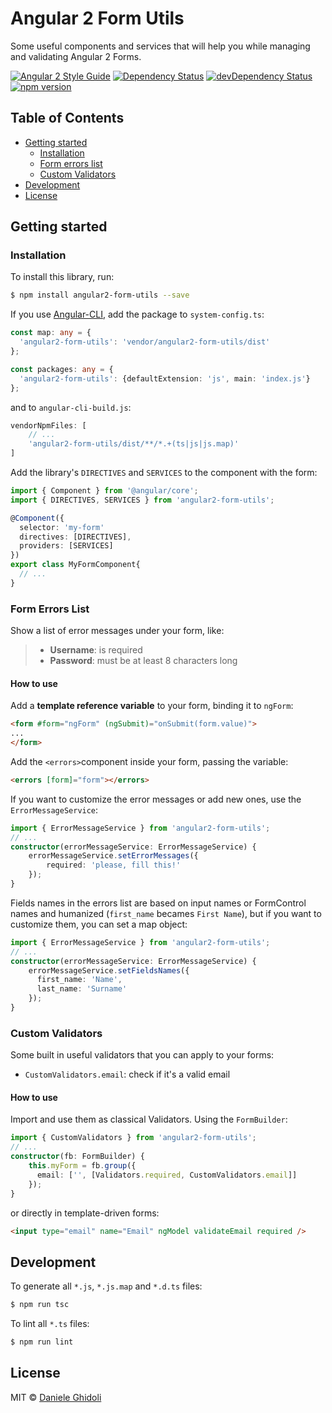 # Angular 2 Form Utils

Some useful components and services that will help you while managing and validating Angular 2 Forms.

[![Angular 2 Style Guide](https://mgechev.github.io/angular2-style-guide/images/badge.svg)](https://angular.io/styleguide) [![Dependency Status](https://david-dm.org/ghidoz/angular2-form-utils.svg)](https://david-dm.org/ghidoz/angular2-form-utils) [![devDependency Status](https://david-dm.org/ghidoz/angular2-form-utils/dev-status.svg)](https://david-dm.org/ghidoz/angular2-form-utils#info=devDependencies) [![npm version](https://badge.fury.io/js/angular2-form-utils.svg)](https://badge.fury.io/js/angular2-form-utils)

## Table of Contents
- [Getting started](#getting-started)
    - [Installation](#installation)
    - [Form errors list](#form-errors-list)
    - [Custom Validators](#custom-validators)
- [Development](#development)
- [License](#licence)

## Getting started

### Installation

To install this library, run:
```bash
$ npm install angular2-form-utils --save
```

If you use [Angular-CLI](https://github.com/angular/angular-cli), add the package to `system-config.ts`:
```typescript
const map: any = {
  'angular2-form-utils': 'vendor/angular2-form-utils/dist'
};

const packages: any = {
  'angular2-form-utils': {defaultExtension: 'js', main: 'index.js'}
};
```

and to `angular-cli-build.js`:
```javascript
vendorNpmFiles: [
    // ...
    'angular2-form-utils/dist/**/*.+(ts|js|js.map)'
]
```

Add the library's `DIRECTIVES` and `SERVICES` to the component with the form:
```typescript
import { Component } from '@angular/core';
import { DIRECTIVES, SERVICES } from 'angular2-form-utils';

@Component({
  selector: 'my-form'
  directives: [DIRECTIVES],
  providers: [SERVICES]
})
export class MyFormComponent{
  // ...
}
```

### Form Errors List

Show a list of error messages under your form, like:

> - **Username**: is required
> - **Password**: must be at least 8 characters long

#### How to use
 
Add a **template reference variable** to your form, binding it to `ngForm`:

```html
<form #form="ngForm" (ngSubmit)="onSubmit(form.value)">
...
</form>
```

Add the `<errors>`component inside your form, passing the variable:

```html
<errors [form]="form"></errors>
```

If you want to customize the error messages or add new ones, use the `ErrorMessageService`:
```typescript
import { ErrorMessageService } from 'angular2-form-utils';
// ...
constructor(errorMessageService: ErrorMessageService) {
    errorMessageService.setErrorMessages({
        required: 'please, fill this!'
    });
}
```

Fields names in the errors list are based on input names or FormControl names and humanized (`first_name` becames `First Name`), but if you want to customize them, you can set a map object:

```typescript
import { ErrorMessageService } from 'angular2-form-utils';
// ...
constructor(errorMessageService: ErrorMessageService) {
    errorMessageService.setFieldsNames({
      first_name: 'Name',
      last_name: 'Surname'
    });
}
```

### Custom Validators

Some built in useful validators that you can apply to your forms:

 - `CustomValidators.email`: check if it's a valid email

#### How to use

Import and use them as classical Validators. Using the `FormBuilder`:

```typescript
import { CustomValidators } from 'angular2-form-utils';
// ...
constructor(fb: FormBuilder) {
    this.myForm = fb.group({
      email: ['', [Validators.required, CustomValidators.email]]
    });
}
```

or directly in template-driven forms:

```html
<input type="email" name="Email" ngModel validateEmail required />
```

## Development

To generate all `*.js`, `*.js.map` and `*.d.ts` files:

```bash
$ npm run tsc
```

To lint all `*.ts` files:

```bash
$ npm run lint
```

## License

MIT © [Daniele Ghidoli](http://danieleghidoli.it)
